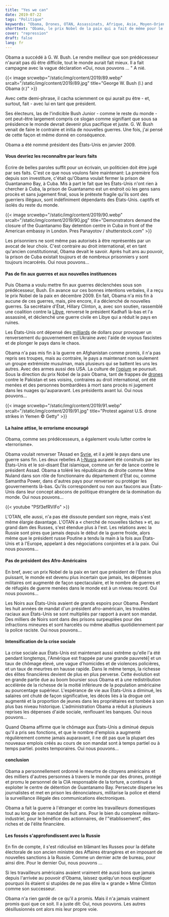 ```yaml
---
title: "Yes we can"
date: 2019-07-22
tags: "Politique"
keywords: "Obama, Drones, OTAN, Assassinats, Afrique, Asie, Moyen-Orient, Bush Jr., Etats-Unis, Racisme, Guantanamo Bay, Cuba, Droit international, Ukraine, Libye, Kadhafi, Clinton"
shorttext: "Obama, le prix Nobel de la paix qui a fait de même pour le prix et a plongé le monde plus loin dans le chaos du fascisme occidental."
cover: "repression"
draft: false
lang: fr
---
```


Obama a succédé à G. W. Bush. Le rendre meilleur que son prédécesseur n'aurait pas dû être difficile, tout le monde aurait fait mieux. Il a fait campagne avec la vague déclaration «Oui, nous pouvons ... " A nié.

{{< image srcwebp="/static/img/content/2019/89.webp" srcalt="/static/img/content/2019/89.jpg" title="George W. Bush (l.) and Obama (r.)" >}}

Avec cette demi-phrase, il cacha sciemment ce qui aurait pu être - et, surtout, fait - avec lui en tant que président.

Ses électeurs, las de l'indicible Bush Junior - comme le reste du monde - ont peut-être largement compris ce slogan comme signifiant que sous sa présidence le monde devrait devenir plus pacifique et juste. G. W. Bush venait de faire le contraire et initia de nouvelles guerres. Une fois, j'ai pensé de cette façon et même donné en conséquence. 

Obama a été nommé président des États-Unis en janvier 2009.

#### Vous devriez les reconnaître par leurs faits

Écrire de belles paroles suffit pour un écrivain, un politicien doit être jugé par ses faits. C'est ce que nous voulons faire maintenant: La première fois depuis son investiture, c'était qu'Obama voulait fermer la prison de Guantanamo Bay, à Cuba. Mis à part le fait que les États-Unis n'ont rien à chercher à Cuba, la prison de Guantanamo est un endroit où les gens sans procès et sans jugement final, sous le prétexte fragile qu'ils sont des guerriers illégaux, sont indéfiniment dépendants des États-Unis. captifs et isolés du reste du monde.

{{< image srcwebp="/static/img/content/2019/90.webp" srcalt="/static/img/content/2019/90.jpg" title="Demonstrators demand the closure of the Guantanamo Bay detention centre in Cuba in front of the American embassy in London. Pres Panayotov / shutterstock.com" >}}

Les prisonniers ne sont même pas autorisés à être représentés par un avocat de leur choix. C'est contraire au droit international, et en tant qu'ancien constitutionnal, Obama devait le savoir. Après huit ans au pouvoir, la prison de Cuba existait toujours et de nombreux prisonniers y sont toujours incarcérés. Oui nous pouvons...

#### Pas de fin aux guerres et aux nouvelles instituences

Puis Obama a voulu mettre fin aux guerres déclenchées sous son prédécesseur, Bush. En avance sur ces bonnes intentions verbales, il a reçu le prix Nobel de la paix en décembre 2009. En fait, Obama n'a mis fin à aucune de ces guerres, mais, pire encore, il a déclenché de nouvelles guerres. Sa secrétaire d'État, Hillary Clinton, a, avec son soutien, rassemblé une coalition contre la [Libye](https://www.foreignpolicyjournal.com/2016/10/24/hillarys-war-crime/ "Hillary’s War Crime"), renversé le président Kadhafi là-bas et l'a assassiné, et déclenché une guerre civile en Libye qui a réduit le pays en ruines.

Les États-Unis ont dépensé des [milliards](https://www.telegraph.co.uk/news/worldnews/europe/ukraine/10796835/Ukraine-billions-sought-by-US-and-UK.html "Ukraine billions sought by US and UK") de dollars pour provoquer un renversement du gouvernement en Ukraine avec l'aide de voyous fascistes et de plonger le pays dans le chaos.

Obama n'a pas mis fin à la guerre en Afghanistan comme promis, il n'a pas repris ses troupes, mais au contraire, le pays a maintenant non seulement un groupe extrémiste musulman, mais plusieurs qui se battent les uns les autres. Avec des armes aussi des USA. La culture de [l'opium](https://www.voanews.com/east-asia-pacific/afghan-opium-production-reaches-record-high "Afghan Opium Production Reaches Record High") se poursuit. Sous la direction du prix Nobel de la paix Obama, tant de frappes de [drones](https://www.thebureauinvestigates.com/stories/2017-01-17/obamas-covert-drone-war-in-numbers-ten-times-more-strikes-than-bush "Obama’s covert drone war in numbers: ten times more strikes than Bush") contre le Pakistan et ses voisins, contraires au droit international, ont été menées et des personnes bombardées à mort sans procès ni jugement dans les nuages qu'auparavant. Les présidents avant lui. Oui nous pouvons...

{{< image srcwebp="/static/img/content/2019/91.webp" srcalt="/static/img/content/2019/91.jpg" title="Protest against U.S. drone strikes in Yemen © Getty" >}}

#### La haine attise, le errorisme encouragé

Obama, comme ses prédécesseurs, a également voulu lutter contre le «terrorisme».

Obama voulait renverser TAssad en [Syrie](https://www.usip.org/publications/2019/07/syria-timeline-uprising-against-assad "Syria Timeline: Since the Uprising Against Assad"), et il a jeté le pays dans une guerre sans fin. Les deux rebelles A [l-Nusra](https://www.reuters.com/article/us-mideast-crisis-usa-equipment/u-s-trained-syrian-rebels-gave-equipment-to-nusra-u-s-military-idUSKCN0RP2HO20150926 "U.S.-trained Syrian rebels gave equipment to Nusra: U.S. military") auraient été construits par les États-Unis et le soi-disant État islamique, comme un fer de lance contre le président Assad. Obama a toléré les républicains de droite comme Mme Nuland dans son rôle de fonctionnaire du département d'État ou, comme Samantha Power, dans d'autres pays pour renverser ou protéger les gouvernements là-bas. Qu'ils correspondent ou non aux faucons aux États-Unis dans leur concept abscons de politique étrangère de la domination du monde. Oui nous pouvons...

{{< youtube "PSf3efRVIFo" >}}

L'OTAN, elle aussi, n'a pas été dissoute pendant son règne, mais s'est même élargie davantage. L'OTAN a « cherché de nouvelles tâches » et, au grand dam des Russes, s'est étendue plus à l'est. Les relations avec la Russie sont pires que jamais depuis le début de la guerre froide, alors même que le président russe Poutine a tendu la main à la fois aux États-Unis et à l'Europe, appelant à des négociations conjointes et à la paix. Oui nous pouvons...

#### Pas de président des Afro-Américains

En bref, avec un prix Nobel de la paix en tant que président de l'État le plus puissant, le monde est devenu plus incertain que jamais, les dépenses militaires ont augmenté de façon spectaculaire, et le nombre de guerres et de réfugiés de guerre menées dans le monde est à un niveau record. Oui nous pouvons...

Les Noirs aux États-Unis avaient de grands espoirs pour Obama. Pendant les huit années de mandat d'un président afro-américain, les troubles raciaux aux États-Unis se sont multipliés par rapport à avant son mandat. Des milliers de Noirs sont dans des prisons surpeuplées pour des infractions mineures et sont harcelés ou même abattus quotidiennement par la police raciste. Oui nous pouvons...

#### Intensification de la crise sociale

La crise sociale aux États-Unis est maintenant aussi extrême qu'elle l'a été pendant longtemps, l'Amérique est frappée par une grande pauvreté] et un taux de chômage élevé, une vague d'homicides et de violences policières, et un taux de meurtres en hausse rapide. Dans le même temps, la richesse des élites financières devient de plus en plus perverse. Cette évolution est en grande partie due au boom boursier sous Obama et à une redistribution accélérée de la richesse de la moitié inférieure de la population américaine au pourcentage supérieur. L'espérance de vie aux États-Unis a diminué, les salaires ont chuté de façon significative, les décès liés à la drogue ont augmenté et la proportion de jeunes dans les propriétaires est tombée à son plus bas niveau historique. L'administration Obama a réduit à plusieurs reprises les dépenses d'aide sociale, renflouant les banques. Oui nous pouvons...

Quand Obama affirme que le chômage aux États-Unis a diminué depuis qu'il a pris ses fonctions, et que le nombre d'emplois a augmenté régulièrement comme jamais auparavant, il ne dit pas que la plupart des nouveaux emplois créés au cours de son mandat sont à temps partiel ou à temps partiel. postes temporaires. Oui nous pouvons...

#### conclusion

Obama a personnellement ordonné le meurtre de citoyens américains et des milliers d'autres personnes à travers le monde par des drones, protégé et promu le personnel de la CIA responsable de la torture, a continué à exploiter le centre de détention de Guantanamo Bay. Persecute disperse les journalistes et met en prison les dénonciateurs, militarise la police et étend la surveillance illégale des communications électroniques.

Obama a fait la guerre à l'étranger et contre les travailleurs domestiques tout au long de son mandat de huit ans. Pour le bien du complexe militaro-industriel, pour le bénéfice des actionnaires, de l'"établissement", des riches et de l'élite financière.

#### Les fossés s'approfondissent avec la Russie

En fin de compte, il s'est ridiculisé en blâmant les Russes pour la défaite électorale de son ancien ministre des Affaires étrangères et en imposant de nouvelles sanctions à la Russie. Comme un dernier acte de bureau, pour ainsi dire. Pour le dernier Oui, nous pouvons ...

Si les travailleurs américains avaient vraiment été aussi bons que jamais depuis l'arrivée au pouvoir d'Obama, laissez quelqu'un nous expliquer pourquoi ils étaient si stupides de ne pas élire la « grande » Mme Clinton comme son successeur.

Obama n'a rien gardé de ce qu'il a promis. Mais il n'a jamais vraiment promis quoi que ce soit. Il a juste dit: Oui, nous pouvons. Les autres désillusionnés ont alors mis leur propre voie.
